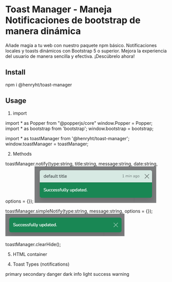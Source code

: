 # Toast Manager - Maneja Notificaciones de bootstrap de manera dinámica

Añade magia a tu web con nuestro paquete npm básico. Notificaciones locales y toasts dinámicos con Bootstrap 5 o superior. Mejora la experiencia del usuario de manera sencilla y efectiva. ¡Descúbrelo ahora!

## Install

npm i @henryht/toast-manager

## Usage

1. import

import * as Popper from "@popperjs/core"
window.Popper = Popper;
import * as bootstrap from 'bootstrap';
window.bootstrap = bootstrap;

import * as toastManager from '@henryht/toast-manager';
window.toastManager = toastManager;

2. Methods

toastManager.notify(type:string, title:string, message:string, date:string, options = {});
<img src="img/notify-1.png" alt="see notify">

toastManager.simpleNotify(type:string, message:string, options = {});
<img src="img/simple-notify-1.png" alt="see simple notify">

toastManager.clearHide();

5. HTML container

<div class="toast-container position-reelative top-2 end-0 p-3" id="toast-container" style="z-index: 9999">
</div>

4. Toast Types (notifications)

primary 
secondary 
danger
dark
info
light
success
warning